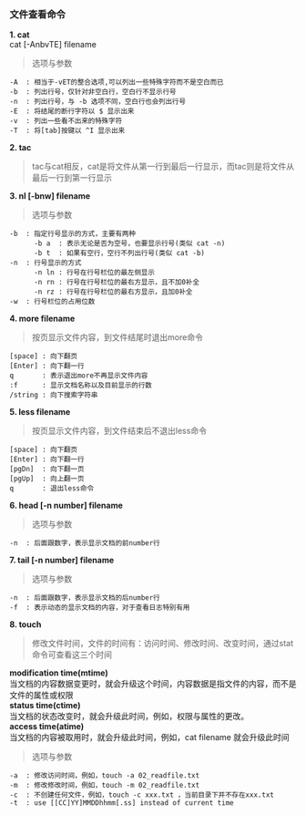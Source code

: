 ### 文件查看命令

**1. cat**    
cat [-AnbvTE] filename         

> 选项与参数      

```
-A	: 相当于-vET的整合选项,可以列出一些特殊字符而不是空白而已      
-b	: 列出行号，仅针对非空白行，空白行不显示行号         
-n	: 列出行号，与 -b 选项不同，空白行也会列出行号     
-E	: 将结尾的断行字符以 $ 显示出来           
-v	: 列出一些看不出来的特殊字符              
-T	: 将[tab]按键以 ^I 显示出来            
```

**2. tac**    

> tac与cat相反，cat是将文件从第一行到最后一行显示，而tac则是将文件从最后一行到第一行显示

**3. nl [-bnw] filename**   

> 选项与参数         

```
-b	: 指定行号显示的方式，主要有两种            
	  -b a	: 表示无论是否为空号，也要显示行号(类似 cat -n)          
	  -b t	: 如果有空行，空行不列出行号(类似 cat -b)      
-n	: 行号显示的方式           
	  -n ln	: 行号在行号栏位的最左侧显示        
	  -n rn	: 行号在行号栏位的最右方显示，且不加0补全          
	  -n rz : 行号在行号栏位的最右方显示，且加0补全           
-w	: 行号栏位的占用位数         
```

**4. more	filename**   

> 按页显示文件内容，到文件结尾时退出more命令       

```
[space]	: 向下翻页     
[Enter]	: 向下翻一行          
q		: 表示退出more不再显示文件内容           
:f		: 显示文档名称以及目前显示的行数          
/string	: 向下搜索字符串        
```	

**5. less filename**   

> 按页显示文件内容，到文件结束后不退出less命令       

```
[space]	: 向下翻页        
[Enter]	: 向下翻一行    
[pgDn]	: 向下翻一页       
[pgUp]	: 向上翻一页     
q		: 退出less命令           
```

**6. head [-n number] filename**    

> 选项与参数      

```
-n	: 后面跟数字，表示显示文档的前number行     
```

**7. tail [-n number] filename**   

> 选项与参数         

```
-n	: 后面跟数字，表示显示文档的后number行          
-f	: 表示动态的显示文档的内容，对于查看日志特别有用        
```

**8. touch**    

> 修改文件时间，文件的时间有：访问时间、修改时间、改变时间，通过stat命令可查看这三个时间         

__modification time(mtime)__    
	当文档的内容数据变更时，就会升级这个时间，内容数据是指文件的内容，而不是文件的属性或权限       
**status time(ctime)**    
	当文档的状态改变时，就会升级此时间，例如，权限与属性的更改。      
**access time(atime)**      
	当文档的内容被取用时，就会升级此时间，例如，cat filename 就会升级此时间           

> 选项与参数        

```
-a	: 修改访问时间，例如，touch -a 02_readfile.txt           
-m	: 修改修改时间，例如，touch -m 02_readfile.txt             
-c	: 不创建任何文件，例如，touch -c xxx.txt ，当前目录下并不存在xxx.txt        
-t	: use [[CC]YY]MMDDhhmm[.ss] instead of current time          
```



